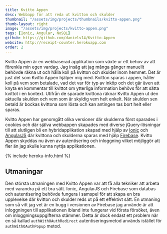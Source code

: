 ```yaml
---
title: Kvitto Appen
desc: Webbapp för att reda ut kvitton och skulder
thumbnail: "/assets/img/projects/thumbnails/kvitto-appen.png"
thumb-layout: right
image: "/assets/img/projects/kvitto-appen.png"
tags: [Ionic, Angular, NoSQL]
github: https://github.com/danielv14/Kvitto-Appen
website: http://receipt-counter.herokuapp.com
order: 2
---
```

Kvitto Appen är en webbaserad applikation som växte ur ett behov av att förenkla min egen vardag. Jag insåg att jag många gånger manuellt behövde räkna ut och hålla koll på kvitton och skulder inom hemmet. Det är just det som Kvitto Appen hjälper mig med. Kvitton sparas i appen, håller koll på vem som betalade, vad det var för typ av inköp och det går även att knyta en kommentar till kvittot om ytterliga information behövs för att sätta kvittot i en kontext. Utifrån de sparade kvittona räknar Kvitto Appen ut den aktuella skulden och vem som är skyldig vem helt enkelt. När skulden sen betald är bockas kvittona som lösta och kan antingen tas bort helt eller sparas.

Kvitto Appen har genomgått olika versioner där skulderna först sparades i cookies och där själva webbappen skapades med diverse jQuery-lösningar till att slutligen bli en hybridapplikation skapad med hjälp av [Ionic](https://ionicframework.com) och  [AngularJS](https://angularjs.org) där kvittona och skulderna sparas med hjälp [Firebase](https://www.firebase.com). Kvitto Appen skyddas nu även av autentisering och inloggning vilket möjliggör att fler än jag skulle kunna nyttja applikationen.

{% include heroku-info.html %}

## Utmaningar
Den största utmaningen med Kvitto Appen var att få alla tekniker att arbeta med varandra på ett bra sätt. Ionic, AngularJS och Firebase som databas och autentisering behövde fungera i samspel för att skapa en bra upplevelse där kvitton och skulder reds ut på ett effektivt sätt. En utmaning som så vitt jag vet är en bugg i versionen av Firebase jag använde är att inloggningen till applikationen ibland inte fungerar vid första försöket, även om inloggningsuppgifterna stämmer. Detta är dock endast ett problem när en så kallad `authWithOAuthRedirect` autentiseringsmetod används istället för `authWithOAuthPopup` metod.

